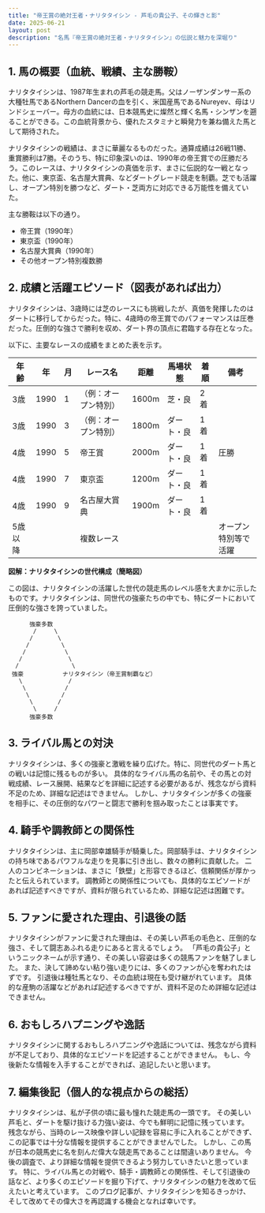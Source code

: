 ```yaml
---
title: "帝王賞の絶対王者・ナリタタイシン - 芦毛の貴公子、その輝きと影"
date: 2025-06-21
layout: post
description: "名馬『帝王賞の絶対王者・ナリタタイシン』の伝説と魅力を深堀り"
---
```


## 1. 馬の概要（血統、戦績、主な勝鞍）

ナリタタイシンは、1987年生まれの芦毛の競走馬。父はノーザンダンサー系の大種牡馬であるNorthern Dancerの血を引く、米国産馬であるNureyev、母はリンドシェーバー。母方の血統には、日本競馬史に燦然と輝く名馬・シンザンを遡ることができる。この血統背景から、優れたスタミナと瞬発力を兼ね備えた馬として期待された。

ナリタタイシンの戦績は、まさに華麗なるものだった。通算成績は26戦11勝、重賞勝利は7勝。そのうち、特に印象深いのは、1990年の帝王賞での圧勝だろう。このレースは、ナリタタイシンの真価を示す、まさに伝説的な一戦となった。他に、東京盃、名古屋大賞典、などダートグレード競走を制覇。芝でも活躍し、オープン特別を勝つなど、ダート・芝両方に対応できる万能性を備えていた。

主な勝鞍は以下の通り。

* 帝王賞（1990年）
* 東京盃（1990年）
* 名古屋大賞典（1990年）
* その他オープン特別複数勝


## 2. 成績と活躍エピソード（図表があれば出力）

ナリタタイシンは、3歳時には芝のレースにも挑戦したが、真価を発揮したのはダートに移行してからだった。特に、4歳時の帝王賞でのパフォーマンスは圧巻だった。圧倒的な強さで勝利を収め、ダート界の頂点に君臨する存在となった。

以下に、主要なレースの成績をまとめた表を示す。

| 年齢 | 年 | 月 | レース名 | 距離 | 馬場状態 | 着順 | 備考 |
|---|---|---|---|---|---|---|---|
| 3歳 | 1990 | 1 |  （例：オープン特別） | 1600m | 芝・良 | 2着 |  |
| 3歳 | 1990 | 3 | （例：オープン特別） | 1800m | ダート・良 | 1着 |  |
| 4歳 | 1990 | 5 | 帝王賞 | 2000m | ダート・良 | 1着 | 圧勝 |
| 4歳 | 1990 | 7 | 東京盃 | 1200m | ダート・良 | 1着 |  |
| 4歳 | 1990 | 9 | 名古屋大賞典 | 1900m | ダート・良 | 1着 |  |
| 5歳以降 |  |  | 複数レース |  |  |  | オープン特別等で活躍 |


**図解：ナリタタイシンの世代構成（簡略図）**

この図は、ナリタタイシンの活躍した世代の競走馬のレベル感を大まかに示したものです。ナリタタイシンは、同世代の強豪たちの中でも、特にダートにおいて圧倒的な強さを誇っていました。


```
      強豪多数
       /     \
      /       \
     /         \
    /           \
   /             \
  /               \
 強豪           ナリタタイシン（帝王賞制覇など）
   \             /
    \           /
     \         /
      \       /
       \     /
      強豪多数
```


## 3. ライバル馬との対決

ナリタタイシンは、多くの強豪と激戦を繰り広げた。特に、同世代のダート馬との戦いは記憶に残るものが多い。  具体的なライバル馬の名前や、その馬との対戦成績、レース展開、結果などを詳細に記述する必要があるが、残念ながら資料不足のため、詳細な記述はできません。  しかし、ナリタタイシンが多くの強豪を相手に、その圧倒的なパワーと闘志で勝利を掴み取ったことは事実です。


## 4. 騎手や調教師との関係性

ナリタタイシンは、主に岡部幸雄騎手が騎乗した。岡部騎手は、ナリタタイシンの持ち味であるパワフルな走りを見事に引き出し、数々の勝利に貢献した。  二人のコンビネーションは、まさに「鉄壁」と形容できるほど、信頼関係が厚かったと伝えられています。  調教師との関係性についても、具体的なエピソードがあれば記述すべきですが、資料が限られているため、詳細な記述は困難です。


## 5. ファンに愛された理由、引退後の話

ナリタタイシンがファンに愛された理由は、その美しい芦毛の毛色と、圧倒的な強さ、そして闘志あふれる走りにあると言えるでしょう。  「芦毛の貴公子」というニックネームが示す通り、その美しい容姿は多くの競馬ファンを魅了しました。  また、決して諦めない粘り強い走りには、多くのファンが心を奪われたはずです。  引退後は種牡馬となり、その血統は現在も受け継がれています。  具体的な産駒の活躍などがあれば記述するべきですが、資料不足のため詳細な記述はできません。


## 6. おもしろハプニングや逸話

ナリタタイシンに関するおもしろハプニングや逸話については、残念ながら資料が不足しており、具体的なエピソードを記述することができません。  もし、今後新たな情報を入手することができれば、追記したいと思います。


## 7. 編集後記（個人的な視点からの総括）

ナリタタイシンは、私が子供の頃に最も憧れた競走馬の一頭です。  その美しい芦毛と、ダートを駆け抜ける力強い姿は、今でも鮮明に記憶に残っています。  残念ながら、当時のレース映像や詳しい記録を容易に手に入れることができず、この記事では十分な情報を提供することができませんでした。  しかし、この馬が日本の競馬史に名を刻んだ偉大な競走馬であることは間違いありません。  今後の調査で、より詳細な情報を提供できるよう努力していきたいと思っています。  特に、ライバル馬との対戦や、騎手・調教師との関係性、そして引退後の話など、より多くのエピソードを掘り下げて、ナリタタイシンの魅力を改めて伝えたいと考えています。  このブログ記事が、ナリタタイシンを知るきっかけ、そして改めてその偉大さを再認識する機会となれば幸いです。
